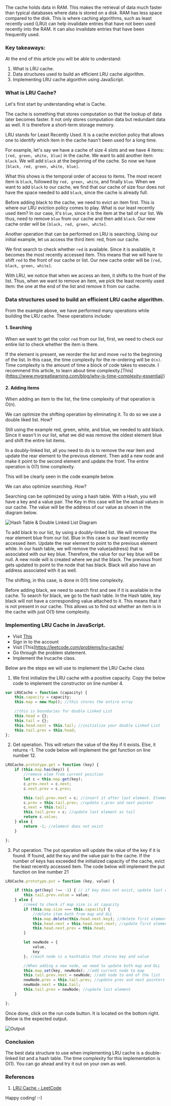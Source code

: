 The cache holds data in RAM. This makes the retrieval of data much faster than typical databases where data is stored on a disk. RAM has less space compared to the disk. This is where caching algorithms, such as least recently used (LRU) can help invalidate entries that have not been used recently into the RAM. It can also invalidate entries that have been frequently used.

### Key takeaways:
At the end of this article you will be able to understand:
1. What is LRU cache.
2. Data structures used to build an efficient LRU cache algorithm.
3. Implementing LRU cache algorithm using JavaScript.

### What is LRU Cache?
Let's first start by understanding what is Cache.

The cache is something that stores computation so that the lookup of data later becomes faster. It not only stores computation data but redundant data as well. It is therefore a short-term storage memory.

LRU stands for Least Recently Used. It is a cache eviction policy that allows one to identify which item in the cache hasn't been used for a long time.

For example, let's say we have a cache of size 4 slots and we have 4 items: `[red, green, white, blue]` in the cache. We want to add another item: `black`. We will add `black` at the beginning of the cache. So now we have `[black, red, green, white, blue]`.

What this shows is the temporal order of access to items. The most recent item is `black`, followed by `red, green, white`, and finally `blue`. When we want to add `black` to our cache, we find that our cache of size four does not have the space needed to add `black`, since the cache is already full.

Before adding black to the cache, we need to evict an item first. This is where our LRU eviction policy comes to play. What is our least recently used item? In our case, it's `blue`, since it is the item at the tail of our list. We thus, need to remove `blue` from our cache and then add `black`. Our new cache order will be `[black, red, green, white]`.

Another operation that can be performed on LRU is searching. Using our initial example, let us access the third item: red, from our cache.

We first search to check whether `red` is available. Since it is available, it becomes the most recently accessed item. This means that we will have to shift `red` to the front of our cache or list. Our new cache order will be `[red, black, green, white]`.

With LRU, we notice that when we access an item, it shifts to the front of the list. Thus, when we want to remove an item, we pick the least recently used item: the one at the end of the list and remove it from our cache.

### Data structures used to build an efficient LRU cache algorithm.

From the example above, we have performed many operations while building the LRU cache. These operations include:

#### 1. Searching
When we want to get the color `red` from our list, first, we need to check our entire list to check whether the item is there. 

If the element is present, we reorder the list and move `red` to the beginning of the list. In this case, the time complexity for the re-ordering will be `O(n)`. Time complexity is the amount of time a block of code takes to execute. I recommend this article, to learn about time complexity.[This] (https://www.mygreatlearning.com/blog/why-is-time-complexity-essential/)

#### 2. Adding items
When adding an item to the list, the time complexity of that operation is O(n).

We can optimize the shifting operation by eliminating it. To do so we use a double liked list. How?

Still using the example red, green, white, and blue, we needed to add black. Since it wasn't in our list, what we did was remove the oldest element blue and shift the entire list items.

In a doubly-linked list, all you need to do is to remove the rear item and update the rear element to the previous element. Then add a new node and make it point to the second element and update the front. The entire operation is 0(1) time complexity.

This will be clearly seen in the code example below.

We can also optimize searching. How?

Searching can be optimized by using a hash table. With a Hash, you will have a key and a value pair. The Key in this case will be the actual values in our cache. The value will be the address of our value as shown in the diagram below.

![Hash Table & Double Linked List Diagram](/ddl_hash.png)

To add black to our list, by using a doubly-linked list. We will remove the rear element blue from our list. Blue in this case is our least recently accessed item. Update the rear element to point to the previous element white. In our hash table, we will remove the value(address) that is associated with our key blue. Therefore, the value for our key blue will be null. A new node will is created where we put the black. The previous front gets updated to point to the node that has black. Black will also have an address associated with it as well.

The shifting, in this case, is done in 0(1) time complexity.

Before adding black, we need to search first and see if it is available in the cache. To search for black, we go to the hash table. In the Hash table, key black will not have a corresponding value attached to it. This means that it is not present in our cache. This allows us to find out whether an item is in the cache with just O(1) time complexity.

### Implementing LRU Cache in JavaScript.

- Visit [This](https://leetcode.com/)
- Sign in to the account
- Visit [This]https://leetcode.com/problems/lru-cache/
- Go through the problem statement.
- Implement the lrucache class.

Below are the steps we will use to implement the LRU Cache class

1. We first initialize the LRU cache with a positive capacity.
Copy the below code to implement the constructor on line number 4. 

```javascript
var LRUCache = function (capacity) {
    this.capacity = capacity;
    this.map = new Map(); //this stores the entire array

    //this is boundaries for double Linked List
    this.head = {};
    this.tail = {};
    this.head.next = this.tail; //initialize your double Linked List
    this.tail.prev = this.head;
};
```
2.  Get operation. This will return the value of the Key if it exists. Else, it returns -1.
The code below will implement the get function on line number 12.

```javascript
LRUCache.prototype.get = function (key) {
    if (this.map.has(key)) {
        //remove elem from current position
        let c = this.map.get(key);
        c.prev.next = c.next;
        c.next.prev = c.prev;

        this.tail.prev.next = c; //insert it after last element. Element before tail
        c.prev = this.tail.prev; //update c.prev and next pointer
        c.next = this.tail;
        this.tail.prev = c; //update last element as tail
        return c.value;
    } else {
        return -1; //element does not exist
    }

};
```

3.  Put operation. The put operation will update the value of the key if it is found. If found, add the `Key` and the value pair to the cache. If the number of keys has exceeded the initialized capacity of the cache, evict the least recently accessed item. 
The code below will implement the put function on line number 21

```javascript
LRUCache.prototype.put = function (key, value) {

    if (this.get(key) !== -1) { // if key does not exist, update last element value
        this.tail.prev.value = value;
    } else {
        //need to check if map size is at capacity
        if (this.map.size === this.capacity) {
            //delete item both from map and DLL
            this.map.delete(this.head.next.key); //delete first element of list
            this.head.next = this.head.next.next; //update first element as next element
            this.head.next.prev = this.head;
        }

        let newNode = {
            value,
            key
        }; //each node is a hashtable that stores key and value

        //When adding a new node, we need to update both map and DLL
        this.map.set(key, newNode); //add current node to map
        this.tail.prev.next = newNode; //add node to end of the list
        newNode.prev = this.tail.prev; //update prev and next pointers of newNode
        newNode.next = this.tail;
        this.tail.prev = newNode; //update last element
    }

};
```
Once done, click on the run code button. It is located on the bottom right. Below is the expected output.

![Output](https://user-images.githubusercontent.com/84809276/133435896-f3a34988-fabd-43e2-8071-4fec1f93fede.PNG)


### Conclusion
The best data structure to use when implementing LRU cache is a double-linked list and a hash table. The time complexity for this implementation is O(1). You can go ahead and try it out on your own as well.

### References
1. [LRU Cache - LeetCode](https://leetcode.com/problems/lru-cache/)

Happy coding! :-)
